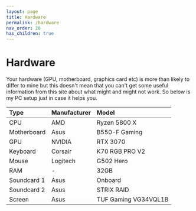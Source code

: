 ```yaml
---
layout: page
title: Hardware
permalink: /hardware
nav_order: 20
has_children: true
---
```


# Hardware
Your hardware (GPU, motherboard, graphics card etc) is more than likely to differ to mine but this 
doesn't mean that you can't get some useful information from this site about what might and might not
work. So below is my PC setup just in case it helps you.

|Type|Manufacturer| Model |
|:----|:------------|:-------|
| CPU | AMD| Ryzen 5800 X |
| Motherboard | Asus | B550-F Gaming |
| GPU | NVIDIA | RTX 3070 |
| Keyboard | Corsair | K70 RGB PRO V2 |
| Mouse | Logitech | G502 Hero |
| RAM | - | 32GB |
| Soundcard 1 | Asus | Onboard |
| Soundcard 2 | Asus | STRIX RAID |
| Screen | Asus | TUF Gaming VG34VQL1B |
